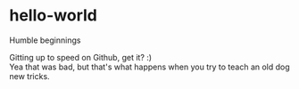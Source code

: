 # hello-world
Humble beginnings

Gitting up to speed on Github, get it?  :)  
Yea that was bad, but that's what happens when you try to teach an old dog new tricks.

